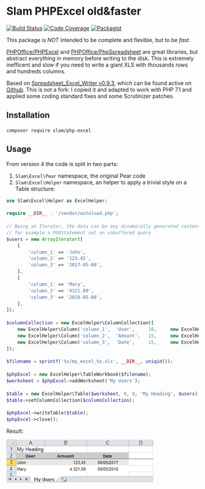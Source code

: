 # Slam PHPExcel old&faster

[![Build Status](https://travis-ci.org/Slamdunk/php-excel.svg?branch=master)](https://travis-ci.org/Slamdunk/php-excel)
[![Code Coverage](https://scrutinizer-ci.com/g/Slamdunk/php-excel/badges/coverage.png?b=master)](https://scrutinizer-ci.com/g/Slamdunk/php-excel/?branch=master)
[![Packagist](https://img.shields.io/packagist/v/slam/php-excel.svg)](https://packagist.org/packages/slam/php-excel)

This package is _NOT_ intended to be complete and flexible, but to be *fast*.

[PHPOffice/PHPExcel](https://github.com/PHPOffice/PHPExcel) and [PHPOffice/PhpSpreadsheet](https://github.com/PHPOffice/PhpSpreadsheet) are great libraries,
but abstract everything in memory before writing to the disk. This is
extremely inefficent and slow if you need to write a giant XLS with thousands
rows and hundreds columns.

Based on [Spreadsheet_Excel_Writer v0.9.3](http://pear.php.net/package/Spreadsheet_Excel_Writer),
which can be found active on [Github](https://github.com/pear/Spreadsheet_Excel_Writer).
This is not a fork: I copied it and adapted to work with PHP 7.1 and applied
some coding standard fixes and some Scrutinizer patches.

## Installation

`composer require slam/php-excel`

## Usage

From version 4 the code is split in two parts:

1. `Slam\Excel\Pear` namespace, the original Pear code
1. `Slam\Excel\Helper` namespace, an helper to apply a trivial style on a Table structure:

```php
use Slam\Excel\Helper as ExcelHelper;

require __DIR__ . '/vendor/autoload.php';

// Being an Iterator, the data can be any dinamically generated content
// for example a PDOStatement set on unbuffered query
$users = new ArrayIterator([
    [
        'column_1' => 'John',
        'column_2' => '123.45',
        'column_3' => '2017-05-08',
    ],
    [
        'column_1' => 'Mary',
        'column_2' => '4321.09',
        'column_3' => '2018-05-08',
    ],
]);

$columnCollection = new ExcelHelper\ColumnCollection([
    new ExcelHelper\Column('column_1',  'User',     10,     new ExcelHelper\CellStyle\Text()),
    new ExcelHelper\Column('column_2',  'Amount',   15,     new ExcelHelper\CellStyle\Amount()),
    new ExcelHelper\Column('column_3',  'Date',     15,     new ExcelHelper\CellStyle\Date()),
]);

$filename = sprintf('%s/my_excel_%s.xls', __DIR__, uniqid());

$phpExcel = new ExcelHelper\TableWorkbook($filename);
$worksheet = $phpExcel->addWorksheet('My Users');

$table = new ExcelHelper\Table($worksheet, 0, 0, 'My Heading', $users);
$table->setColumnCollection($columnCollection);

$phpExcel->writeTable($table);
$phpExcel->close();
```

Result:

![Example](https://raw.githubusercontent.com/Slamdunk/php-excel/master/example.png)
